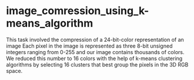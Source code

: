 # image_comression_using_k-means_algorithm
This task involved the compression of a 24-bit-color representation of an image
Each pixel in the image is represented as three 8-bit unsigned integers ranging from 0-255 and our image contains thousands of colors. 
We reduced this number to 16 colors with the help of k-means clustering algorithms by selecting 16 clusters that best group the pixels in the 3D RGB space. 
